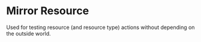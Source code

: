 # Mirror Resource

Used for testing resource (and resource type) actions without depending on the
outside world.
